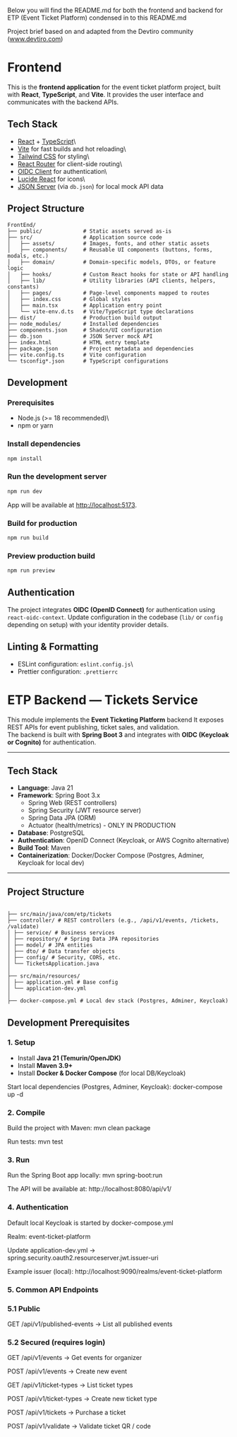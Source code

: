 Below you will find the README.md for both the frontend and backend for ETP (Event Ticket Platform) condensed in to this README.md

Project brief based on and adapted from the Devtiro community (www.devtiro.com)

# Frontend

This is the **frontend application** for the event ticket platform project, built with
**React**, **TypeScript**, and **Vite**. It provides the user interface
and communicates with the backend APIs.

## Tech Stack

-   [React](https://react.dev/) +
    [TypeScript](https://www.typescriptlang.org/)\
-   [Vite](https://vitejs.dev/) for fast builds and hot reloading\
-   [Tailwind CSS](https://tailwindcss.com/) for styling\
-   [React Router](https://reactrouter.com/) for client-side routing\
-   [OIDC Client](https://github.com/authts/oidc-client-ts) for
    authentication\
-   [Lucide React](https://lucide.dev/) for icons\
-   [JSON Server](https://github.com/typicode/json-server) (via
    `db.json`) for local mock API data

## Project Structure

    FrontEnd/
    ├── public/             # Static assets served as-is
    ├── src/                # Application source code
    │   ├── assets/         # Images, fonts, and other static assets
    │   ├── components/     # Reusable UI components (buttons, forms, modals, etc.)
    │   ├── domain/         # Domain-specific models, DTOs, or feature logic
    │   ├── hooks/          # Custom React hooks for state or API handling
    │   ├── lib/            # Utility libraries (API clients, helpers, constants)
    │   ├── pages/          # Page-level components mapped to routes
    │   ├── index.css       # Global styles
    │   ├── main.tsx        # Application entry point
    │   └── vite-env.d.ts   # Vite/TypeScript type declarations
    ├── dist/               # Production build output
    ├── node_modules/       # Installed dependencies
    ├── components.json     # Shadcn/UI configuration
    ├── db.json             # JSON Server mock API
    ├── index.html          # HTML entry template
    ├── package.json        # Project metadata and dependencies
    ├── vite.config.ts      # Vite configuration
    └── tsconfig*.json      # TypeScript configurations

## Development

### Prerequisites

-   Node.js (\>= 18 recommended)\
-   npm or yarn

### Install dependencies

``` bash
npm install
```

### Run the development server

``` bash
npm run dev
```

App will be available at <http://localhost:5173>.

### Build for production

``` bash
npm run build
```

### Preview production build

``` bash
npm run preview
```

## Authentication

The project integrates **OIDC (OpenID Connect)** for authentication
using `react-oidc-context`. Update configuration in the codebase (`lib/`
or `config` depending on setup) with your identity provider details.

## Linting & Formatting

-   ESLint configuration: `eslint.config.js`\
-   Prettier configuration: `.prettierrc`

# ETP Backend — Tickets Service

This module implements the **Event Ticketing Platform** backend
It exposes REST APIs for event publishing, ticket sales, and validation.  
The backend is built with **Spring Boot 3** and integrates with **OIDC (Keycloak or Cognito)** for authentication.

---

## Tech Stack

- **Language**: Java 21
- **Framework**: Spring Boot 3.x
    - Spring Web (REST controllers)
    - Spring Security (JWT resource server)
    - Spring Data JPA (ORM)
    - Actuator (health/metrics) - ONLY IN PRODUCTION
- **Database**: PostgreSQL
- **Authentication**: OpenID Connect (Keycloak, or AWS Cognito alternative)
- **Build Tool**: Maven
- **Containerization**: Docker/Docker Compose (Postgres, Adminer, Keycloak for local dev)

---

## Project Structure

```text

├── src/main/java/com/etp/tickets
├── controller/ # REST controllers (e.g., /api/v1/events, /tickets, /validate)
│ ├── service/ # Business services
│ ├── repository/ # Spring Data JPA repositories
│ ├── model/ # JPA entities
│ ├── dto/ # Data transfer objects
│ ├── config/ # Security, CORS, etc.
│ └── TicketsApplication.java
│
├── src/main/resources/
│ ├── application.yml # Base config
│ └── application-dev.yml
│
├── docker-compose.yml # Local dev stack (Postgres, Adminer, Keycloak)

```

## Development Prerequisites

### 1. Setup

- Install **Java 21 (Temurin/OpenJDK)**
- Install **Maven 3.9+**
- Install **Docker & Docker Compose** (for local DB/Keycloak)

Start local dependencies (Postgres, Adminer, Keycloak):
docker-compose up -d

### 2. Compile

Build the project with Maven:
mvn clean package

Run tests:
mvn test

### 3. Run

Run the Spring Boot app locally:
mvn spring-boot:run

The API will be available at:
http://localhost:8080/api/v1/

### 4. Authentication

Default local Keycloak is started by docker-compose.yml

Realm: event-ticket-platform

Update application-dev.yml → spring.security.oauth2.resourceserver.jwt.issuer-uri

Example issuer (local):
http://localhost:9090/realms/event-ticket-platform

### 5. Common API Endpoints

### 5.1 Public

GET /api/v1/published-events → List all published events

### 5.2 Secured (requires login)

GET /api/v1/events → Get events for organizer

POST /api/v1/events → Create new event

GET /api/v1/ticket-types → List ticket types

POST /api/v1/ticket-types → Create new ticket type

POST /api/v1/tickets → Purchase a ticket

POST /api/v1/validate → Validate ticket QR / code
